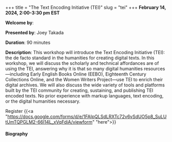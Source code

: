 +++
title = "The Text Encoding Initiative (TEI)"
slug = "tei"
+++
**February 14, 2024, 2:00-3:30 pm EST**

**Welcome by**: 

**Presented by**: Joey Takada

**Duration**: 90 minutes

**Description**: This workshop will introduce the Text Encoding Initiative (TEI): the de facto standard in the
humanities for creating digital texts. In this workshop, we will discuss the scholarly and technical
affordances are of using the TEI, answering why it is that so many digital humanities resources—including
Early English Books Online (EEBO), Eighteenth Century Collections Online, and the Women Writers Project—use
TEI to enrich their digital archives. We will also discuss the wide variety of tools and platforms built by
the TEI community for creating, sustaining, and publishing TEI encoded texts. No prior experience with markup
languages, text encoding, or the digital humanities necessary.

Register {{<a "https://docs.google.com/forms/d/e/1FAIpQLSdLRXTc72v6vSdUO5p8_SuLUtUmTQPGLM2-66I14L_xVqFdiA/viewform" "here">}}

<!-- Le même séminaire [en français](/template). -->

#### Biography
